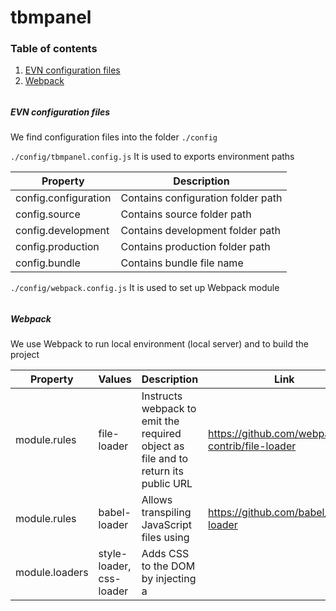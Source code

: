 # tbmpanel

### Table of contents
1. [EVN configuration files](#env-config)
2. [Webpack](#webpack)

######
##### EVN configuration files <a name="env-config"></a>
We find configuration files into the folder `./config`

`./config/tbmpanel.config.js` It is used to exports environment paths

| Property | Description |
| --- | --- |
| config.configuration | Contains configuration folder path |
| config.source | Contains source folder path |
| config.development | Contains development folder path |
| config.production | Contains production folder path |
| config.bundle | Contains bundle file name |


`./config/webpack.config.js` It is used to set up Webpack module
######
##### Webpack <a name="webpack"></a>
 We use Webpack to run local environment (local server) and to build the project

| Property | Values | Description | Link |
| --- | --- | --- | --- |
| module.rules | file-loader | Instructs webpack to emit the required object as file and to return its public URL | https://github.com/webpack-contrib/file-loader |
| module.rules | babel-loader | Allows transpiling JavaScript files using | https://github.com/babel/babel-loader |
| module.loaders | style-loader, css-loader | Adds CSS to the DOM by injecting a <style> tag | https://github.com/webpack-contrib/style-loader |
| entry Array | webpack-hot-middleware/client, /index | Instructs webpack about virtual server entry point (localhost:PORT) and index JS file | https://github.com/glenjamin/webpack-hot-middleware |
| plugins Array | HotModuleReplacementPlugin | It compile the hot update chunks for developing environment | https://webpack.js.org/plugins/hot-module-replacement-plugin/ |
######

